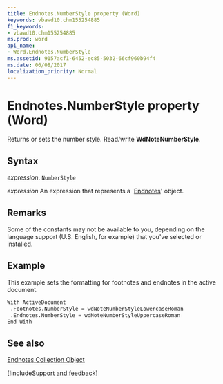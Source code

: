 ```yaml
---
title: Endnotes.NumberStyle property (Word)
keywords: vbawd10.chm155254885
f1_keywords:
- vbawd10.chm155254885
ms.prod: word
api_name:
- Word.Endnotes.NumberStyle
ms.assetid: 9157acf1-6452-ec85-5032-66cf960b94f4
ms.date: 06/08/2017
localization_priority: Normal
---
```



# Endnotes.NumberStyle property (Word)

Returns or sets the number style. Read/write  **WdNoteNumberStyle**.


## Syntax

_expression_. `NumberStyle`

 _expression_ An expression that represents a '[Endnotes](Word.endnotes.md)' object.


## Remarks

Some of the constants may not be available to you, depending on the language support (U.S. English, for example) that you've selected or installed.


## Example

This example sets the formatting for footnotes and endnotes in the active document.


```vb
With ActiveDocument 
 .Footnotes.NumberStyle = wdNoteNumberStyleLowercaseRoman 
 .Endnotes.NumberStyle = wdNoteNumberStyleUppercaseRoman 
End With
```


## See also


[Endnotes Collection Object](Word.endnotes.md)

[!include[Support and feedback](~/includes/feedback-boilerplate.md)]